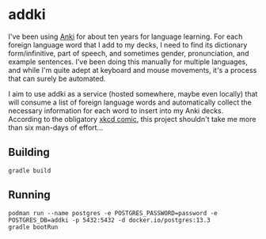 # addki

I've been using [Anki](https://apps.ankiweb.net/) for about ten years
for language learning. For each foreign language word that I add to my
decks, I need to find its dictionary form/infinitive, part of speech,
and sometimes gender, pronunciation, and example sentences. I've been
doing this manually for multiple languages, and while I'm quite adept
at keyboard and mouse movements, it's a process that can surely be
automated.

I aim to use addki as a service (hosted somewhere, maybe even locally)
that will consume a list of foreign language words and automatically
collect the necessary information for each word to insert into my Anki
decks. According to the obligatory [xkcd comic](https://xkcd.com/1205/),
this project shouldn't take me more than six man-days of effort...

## Building

```
gradle build
```

## Running

```
podman run --name postgres -e POSTGRES_PASSWORD=password -e POSTGRES_DB=addki -p 5432:5432 -d docker.io/postgres:13.3
gradle bootRun
```
